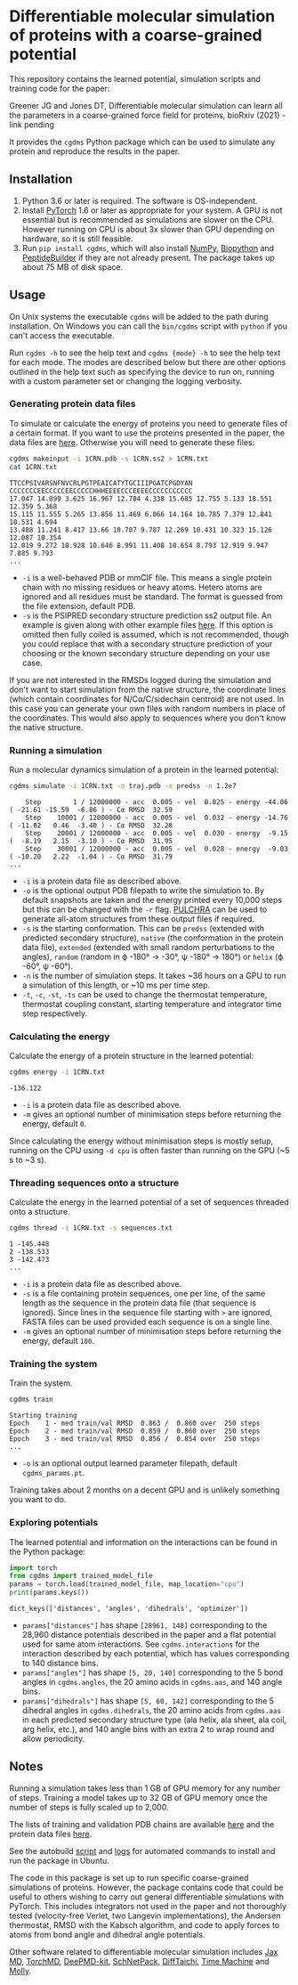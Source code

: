 # Differentiable molecular simulation of proteins with a coarse-grained potential

This repository contains the learned potential, simulation scripts and training code for the paper:

Greener JG and Jones DT, Differentiable molecular simulation can learn all the parameters in a coarse-grained force field for proteins, bioRxiv (2021) - link pending

It provides the `cgdms` Python package which can be used to simulate any protein and reproduce the results in the paper.

## Installation

1. Python 3.6 or later is required.
The software is OS-independent.
2. Install [PyTorch](https://pytorch.org) 1.6 or later as appropriate for your system.
A GPU is not essential but is recommended as simulations are slower on the CPU.
However running on CPU is about 3x slower than GPU depending on hardware, so it is still feasible.
3. Run `pip install cgdms`, which will also install [NumPy](https://numpy.org), [Biopython](https://biopython.org) and [PeptideBuilder](https://github.com/clauswilke/PeptideBuilder) if they are not already present.
The package takes up about 75 MB of disk space.

## Usage

On Unix systems the executable `cgdms` will be added to the path during installation.
On Windows you can call the `bin/cgdms` script with `python` if you can't access the executable.

Run `cgdms -h` to see the help text and `cgdms {mode} -h` to see the help text for each mode.
The modes are described below but there are other options outlined in the help text such as specifying the device to run on, running with a custom parameter set or changing the logging verbosity.

### Generating protein data files

To simulate or calculate the energy of proteins you need to generate files of a certain format.
If you want to use the proteins presented in the paper, the data files are [here](cgdms/protein_data/results).
Otherwise you will need to generate these files:

```bash
cgdms makeinput -i 1CRN.pdb -s 1CRN.ss2 > 1CRN.txt
cat 1CRN.txt
```
```
TTCCPSIVARSNFNVCRLPGTPEAICATYTGCIIIPGATCPGDYAN
CCCCCCCEECCCCCEECCCCCHHHEEEECCCEEEECCCCCCCCCCC
17.047 14.099 3.625 16.967 12.784 4.338 15.685 12.755 5.133 18.551 12.359 5.368
15.115 11.555 5.265 13.856 11.469 6.066 14.164 10.785 7.379 12.841 10.531 4.694
13.488 11.241 8.417 13.66 10.707 9.787 12.269 10.431 10.323 15.126 12.087 10.354
12.019 9.272 10.928 10.646 8.991 11.408 10.654 8.793 12.919 9.947 7.885 9.793
...
```

* `-i` is a well-behaved PDB or mmCIF file.
This means a single protein chain with no missing residues or heavy atoms.
Hetero atoms are ignored and all residues must be standard.
The format is guessed from the file extension, default PDB.
* `-s` is the PSIPRED secondary structure prediction ss2 output file.
An example is given along with other example files [here](cgdms/protein_data/example).
If this option is omitted then fully coiled is assumed, which is not recommended, though you could replace that with a secondary structure prediction of your choosing or the known secondary structure depending on your use case.

If you are not interested in the RMSDs logged during the simulation and don't want to start simulation from the native structure, the coordinate lines (which contain coordinates for N/Cα/C/sidechain centroid) are not used.
In this case you can generate your own files with random numbers in place of the coordinates.
This would also apply to sequences where you don't know the native structure.

### Running a simulation

Run a molecular dynamics simulation of a protein in the learned potential:

```bash
cgdms simulate -i 1CRN.txt -o traj.pdb -s predss -n 1.2e7
```
```
    Step        1 / 12000000 - acc  0.005 - vel  0.025 - energy -44.06 ( -21.61 -15.59  -6.86 ) - Cα RMSD  32.59
    Step    10001 / 12000000 - acc  0.005 - vel  0.032 - energy -14.76 ( -11.82   0.46  -3.40 ) - Cα RMSD  32.28
    Step    20001 / 12000000 - acc  0.005 - vel  0.030 - energy  -9.15 (  -8.19   2.15  -3.10 ) - Cα RMSD  31.95
    Step    30001 / 12000000 - acc  0.005 - vel  0.028 - energy  -9.03 ( -10.20   2.22  -1.04 ) - Cα RMSD  31.79
...
```

* `-i` is a protein data file as described above.
* `-o` is the optional output PDB filepath to write the simulation to.
By default snapshots are taken and the energy printed every 10,000 steps but this can be changed with the `-r` flag.
[PULCHRA](https://www.pirx.com/pulchra) can be used to generate all-atom structures from these output files if required.
* `-s` is the starting conformation.
This can be `predss` (extended with predicted secondary structure), `native` (the conformation in the protein data file), `extended` (extended with small random perturbations to the angles), `random` (random in ϕ -180° -> -30°, ψ -180° -> 180°) or `helix` (ϕ -60°, ψ -60°).
* `-n` is the number of simulation steps.
It takes ~36 hours on a GPU to run a simulation of this length, or ~10 ms per time step.
* `-t`, `-c`, `-st`, `-ts` can be used to change the thermostat temperature, thermostat coupling constant, starting temperature and integrator time step respectively.

### Calculating the energy

Calculate the energy of a protein structure in the learned potential:

```bash
cgdms energy -i 1CRN.txt
```
```
-136.122
```

* `-i` is a protein data file as described above.
* `-m` gives an optional number of minimisation steps before returning the energy, default `0`.

Since calculating the energy without minimisation steps is mostly setup, running on the CPU using `-d cpu` is often faster than running on the GPU (~5 s to ~3 s).

### Threading sequences onto a structure

Calculate the energy in the learned potential of a set of sequences threaded onto a structure.

```bash
cgdms thread -i 1CRN.txt -s sequences.txt
```
```
1 -145.448
2 -138.533
3 -142.473
...
```

* `-i` is a protein data file as described above.
* `-s` is a file containing protein sequences, one per line, of the same length as the sequence in the protein data file (that sequence is ignored).
Since lines in the sequence file starting with `>` are ignored, FASTA files can be used provided each sequence is on a single line.
* `-m` gives an optional number of minimisation steps before returning the energy, default `100`.

### Training the system

Train the system.

```bash
cgdms train
```
```
Starting training
Epoch    1 - med train/val RMSD  0.863 /  0.860 over  250 steps
Epoch    2 - med train/val RMSD  0.859 /  0.860 over  250 steps
Epoch    3 - med train/val RMSD  0.856 /  0.854 over  250 steps
...
```

* `-o` is an optional output learned parameter filepath, default `cgdms_params.pt`.

Training takes about 2 months on a decent GPU and is unlikely something you want to do.

### Exploring potentials

The learned potential and information on the interactions can be found in the Python package:

```python
import torch
from cgdms import trained_model_file
params = torch.load(trained_model_file, map_location="cpu")
print(params.keys())
```
```
dict_keys(['distances', 'angles', 'dihedrals', 'optimizer'])
```

* `params["distances"]` has shape `[28961, 140]` corresponding to the 28,960 distance potentials described in the paper and a flat potential used for same atom interactions.
See `cgdms.interactions` for the interaction described by each potential, which has values corresponding to 140 distance bins.
* `params["angles"]` has shape `[5, 20, 140]` corresponding to the 5 bond angles in `cgdms.angles`, the 20 amino acids in `cgdms.aas`, and 140 angle bins.
* `params["dihedrals"]` has shape `[5, 60, 142]` corresponding to the 5 dihedral angles in `cgdms.dihedrals`, the 20 amino acids from `cgdms.aas` in each predicted secondary structure type (ala helix, ala sheet, ala coil, arg helix, etc.), and 140 angle bins with an extra 2 to wrap round and allow periodicity.

## Notes

Running a simulation takes less than 1 GB of GPU memory for any number of steps.
Training a model takes up to 32 GB of GPU memory once the number of steps is fully scaled up to 2,000.

The lists of training and validation PDB chains are available [here](cgdms/datasets) and the protein data files [here](cgdms/protein_data/train_val).

See the autobuild [script](.github/workflows/CI.yml) and [logs](https://github.com/psipred/cgdms/actions) for automated commands to install and run the package in Ubuntu.

The code in this package is set up to run specific coarse-grained simulations of proteins.
However, the package contains code that could be useful to others wishing to carry out general differentiable simulations with PyTorch.
This includes integrators not used in the paper and not thoroughly tested (velocity-free Verlet, two Langevin implementations), the Andersen thermostat, RMSD with the Kabsch algorithm, and code to apply forces to atoms from bond angle and dihedral angle potentials.

Other software related to differentiable molecular simulation includes [Jax MD](https://github.com/google/jax-md), [TorchMD](https://github.com/torchmd), [DeePMD-kit](https://github.com/deepmodeling/deepmd-kit), [SchNetPack](https://github.com/atomistic-machine-learning/schnetpack), [DiffTaichi](https://github.com/yuanming-hu/difftaichi), [Time Machine](https://github.com/proteneer/timemachine) and [Molly](https://github.com/JuliaMolSim/Molly.jl).
